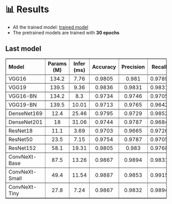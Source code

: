 # :bar_chart: **Results**
* All the trained model: [trained model](https://drive.google.com/drive/folders/1-Dy6xcKH9D5YBeYCav_PZyJwYeZPSnuq?usp=sharing)
* The pretrained models are trained with **30 epochs**

## Last model
<table border>
    <tr align="center">
        <th align="left">Model</th>
        <!-- <th>Pretrained?</th> -->
        <th>Params (M)</th>
        <th>Infer (ms)</th>
        <th>Accuracy</th>
        <th>Precision</th>
        <th>Recall</th>
        <th>F1</th>
        <th>Weights</th>
    </tr>
    <tr align="center">
        <td align="left">VGG16</td>
        <td>134.2</td>
        <td>7.76</td>
        <td>0.9805</td>
        <td>0.981</td>
        <td>0.9789</td>
        <td>0.9799</td>
        <td><a href="https://drive.google.com/file/d/11g4Qdyt-dsjc-9ahDWKpLII3CKzGeKiE/view?usp=sharing">link</a></td>
    </tr>
    <tr align="center">
        <td  align="left">VGG19</td>
        <td>139.5</td>
        <td>9.36</td>
        <td>0.9836</td>
        <td>0.9831</td>
        <td>0.9831</td>
        <td>0.9831</td>
        <td><a href="https://drive.google.com/file/d/1-QM-quWh8AVyPsbPKXuNFZuBbqsUop6W/view?usp=sharing">link</a></td>
    </tr>
    <tr align="center">
        <td  align="left">VGG16-BN</td>
        <td>134.2</td>
        <td>8.3</td>
        <td>0.9734</td>
        <td>0.9746</td>
        <td>0.9705</td>
        <td>0.9725</td>
        <td><a href="https://drive.google.com/file/d/11P9hmqoUgCzCYtrrmoJTZC30PxxUF6ln/view?usp=sharing">link</a></td>
    </tr>
    <tr align="center">
        <td  align="left">VGG19-BN</td>
        <td>139.5</td>
        <td>10.01</td>
        <td>0.9713</td>
        <td>0.9765</td>
        <td>0.9642</td>
        <td>0.9703</td>
        <td><a href="https://drive.google.com/file/d/11cAzmekS32dSOGIMiogq2m0cc7BQ903u/view?usp=drive_link">link</a></td>
    </tr>
    <tr align="center">
        <td  align="left">DenseNet169</td>
        <td>12.4</td>
        <td>25.46</td>
        <td>0.9795</td>
        <td>0.9729</td>
        <td>0.9852</td>
        <td>0.979</td>
        <td><a href="https://drive.google.com/file/d/1ylcXT7KLCauX_eeITw2yv823mR5uXq2u/view?usp=sharing">link</a></td>
    </tr>
    <tr align="center">
        <td  align="left">DenseNet201</td>
        <td>18</td>
        <td>31.06</td>
        <td>0.9744</td>
        <td>0.9787</td>
        <td>0.9684</td>
        <td>0.9735</td>
        <td><a href="https://drive.google.com/file/d/11p-_fr8a1EudS3g-IgGIsjPncUe1zMk4/view?usp=drive_link">link</a></td>
    </tr>
    <tr align="center">
        <td align="left">ResNet18</td>
        <td>11.1</td>
        <td>3.69</td>
        <td>0.9703</td>
        <td>0.9665</td>
        <td>0.9726</td>
        <td>0.9695</td>
        <td><a href="https://drive.google.com/file/d/10FmUWT0pAU3_Mwl7-eBadKM4xy75AEDi/view?usp=drive_link">link</a></td>
    </tr>
    <tr align="center">
        <td  align="left">ResNet50</td>
        <td>23.5</td>
        <td>7.15</td>
        <td>0.9754</td>
        <td>0.9787</td>
        <td>0.9705</td>
        <td>0.9746</td>
        <td><a href="https://drive.google.com/file/d/11n6KxAxIRdCgoKlIJsUjLsiHC-aOs1i6/view?usp=drive_link">link</a></td>
    </tr>
    <tr align="center">
        <td  align="left">ResNet152</td>
        <td>58.1</td>
        <td>19.31</td>
        <td>0.9805</td>
        <td>0.983</td>
        <td>0.9768</td>
        <td>0.9799</td>
        <td><a href="https://drive.google.com/file/d/10U27HvjHvbMPHZIuvT4rxuxuNDu1Mdkd/view?usp=drive_link">link</a></td>
    </tr>
    <tr align="center">
        <td  align="left">ConvNeXt-Base</td>
        <td>87.5</td>
        <td>13.26</td>
        <td>0.9867</td>
        <td>0.9894</td>
        <td>0.9831</td>
        <td>0.9862</td>
        <td><a href="https://drive.google.com/file/d/1R_HF1Psv3qji10uMbPyd8OnTR9SGor3J/view?usp=drive_link">link</a></td>
    </tr>
    <tr align="center">
        <td  align="left">ConvNeXt-Small</td>
        <td>49.4</td>
        <td>11.54</td>
        <td>0.9887</td>
        <td>0.9853</td>
        <td>0.9915</td>
        <td>0.9884</td>
        <td><a href="https://drive.google.com/file/d/1-BONvtmHbzxgoJvgxQ1Nt442iIWvZU0Z/view?usp=drive_link">link</a></td>
    </tr>
    <tr align="center">
        <td  align="left">ConvNeXt-Tiny</td>
        <td>27.8</td>
        <td>7.24</td>
        <td>0.9867</td>
        <td>0.9832</td>
        <td>0.9894</td>
        <td>0.9863</td>
        <td><a href="https://drive.google.com/file/d/10rCsarUFijUzz3roSN1bi5-mfz_37c2o/view?usp=sharing">link</a></td>
    </tr>
</table>